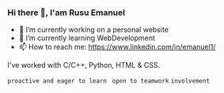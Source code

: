 ### Hi there 👋, I'am Rusu Emanuel

- 🔭 I’m currently working on a personal website
- 🌱 I’m currently learning WebDevelopment
- 📫 How to reach me: https://www.linkedin.com/in/emanuel1/

I've worked with C/C++, Python, HTML & CSS.

```proactive and eager to learn ```   ```open to teamwork```   ```involvement ```    

